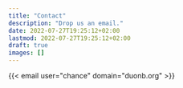 ```yaml
---
title: "Contact"
description: "Drop us an email."
date: 2022-07-27T19:25:12+02:00
lastmod: 2022-07-27T19:25:12+02:00
draft: true
images: []
---
```


{{< email user="chance" domain="duonb.org" >}}
